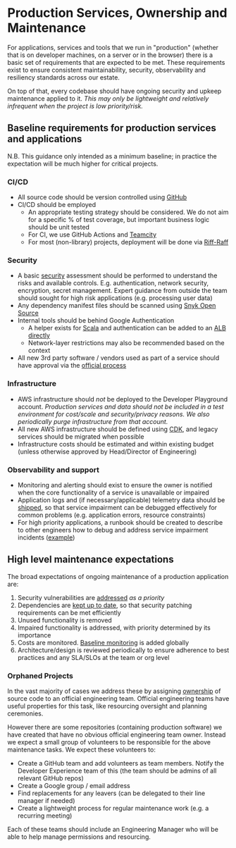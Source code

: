 # Production Services, Ownership and Maintenance

For applications, services and tools that we run in "production" (whether that is on developer machines, on a server or in the browser) there is a basic set of requirements that are expected to be met. These requirements exist to ensure consistent maintainability, security, observability and resiliency standards across our estate. 

On top of that, every codebase should have ongoing security and upkeep maintenance applied to it. *This may only be lightweight and relatively infrequent when the project is low priority/risk.*

## Baseline requirements for production services and applications

N.B. This guidance only intended as a minimum baseline; in practice the expectation will be much higher for critical projects.

### CI/CD
- All source code should be version controlled using [GitHub](./github.md)
- CI/CD should be employed
    - An appropriate testing strategy should be considered. We do not aim for a specific % of test coverage, but important business logic should be unit tested
    - For CI, we use GitHub Actions and [Teamcity](https://teamcity.gutools.co.uk/)
    - For most (non-library) projects, deployment will be done via [Riff-Raff](https://riffraff.gutools.co.uk/)

### Security
- A basic [security](./security.md) assessment should be performed to understand the risks and available controls. E.g. 
authentication, network security, encryption, secret management. Expert guidance from outside the team should sought for high risk applications (e.g. processing user data)
- Any dependency manifest files should be scanned using [Snyk Open Source](https://security-hq.gutools.co.uk/documentation/snyk)
- Internal tools should be behind Google Authentication 
    - A helper exists for [Scala](https://github.com/guardian/play-googleauth) and authentication can be added to an [ALB directly](https://docs.aws.amazon.com/elasticloadbalancing/latest/application/listener-authenticate-users.html)
    - Network-layer restrictions may also be recommended based on the context
- All new 3rd party software / vendors used as part of a service should have approval via the [official process](https://spike.gnmremote.com/content/178/requesting-software-for-your-gnm)

### Infrastructure
- AWS infrastructure should *not* be deployed to the Developer Playground account. *Production services and data should not be included in a test environment for cost/scale and security/privacy reasons. We also periodically purge infrastructure from that account.*
- All new AWS infrastructure should be defined using [CDK](https://github.com/guardian/cdk), and legacy services should be migrated when possible
- Infrastructure costs should be estimated and within existing budget (unless otherwise approved by Head/Director of Engineering)

### Observability and support
- Monitoring and alerting should exist to ensure the owner is notified when the core functionality of a service is unavailable or impaired
- Application logs and (if necessary/applicable) telemetry data should be [shipped](https://github.com/guardian/deploy-tools-platform/tree/main/elk), so that service impairment can be debugged effectively for common problems (e.g. application errors, resource constraints)
- For high priority applications, a runbook should be created to describe to other engineers how to debug and address service impairment incidents ([example](https://docs.google.com/document/d/1Mz0cp0Ktq1IaOoVd-kqWF_VK25g9E6QQXiiXCTqbXno/edit#heading=h.y64rwxfd5dwk))

## High level maintenance expectations

The broad expectations of ongoing maintenance of a production application are:
1. Security vulnerabilities are [addressed](/security.md#vulnerability-management) *as a priority*
1. Dependencies are [kept up to date](https://github.com/guardian/security-hq/blob/73d5174a49efcfda009c804305d748edced6a8af/hq/markdown/vulnerability-management.md#vulnerabilities-via-3rd-party-libraries), so that security patching requirements can be met efficiently
1. Unused functionality is removed
1. Impaired functionality is addressed, with priority determined by its importance
1. Costs are monitored. [Baseline monitoring](https://github.com/guardian/aws-cost-management) is added globally
1. Architecture/design is reviewed periodically to ensure adherence to best practices and any SLA/SLOs at the team or org level

### Orphaned Projects
In the vast majority of cases we address these by assigning [ownership](./github.md#collaborators-and-codeowners) of source code to an official engineering team. Official engineering teams have useful properties for this task, like resourcing oversight and planning ceremonies.

However there are some repositories (containing production software) we have created that have no obvious official engineering team owner. Instead we expect a small group of volunteers to be responsible for the above maintenance tasks. We expect these volunteers to:
- Create a GitHub team and add volunteers as team members. Notify the Developer Experience team of this (the team should be admins of all relevant GitHub repos)
- Create a Google group / email address
- Find replacements for any leavers (can be delegated to their line manager if needed)
- Create a lightweight process for regular maintenance work (e.g. a recurring meeting)

Each of these teams should include an Engineering Manager who will be able to help manage permissions and resourcing.
